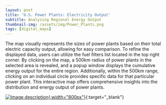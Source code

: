 ```yaml
---
layout: post
title: 'U.S. Power Plants: Electricity Output'
subtitle: Analyzing Regional Energy Output
thumbnail-img: /assets/img/Power_Plants.png
tags: [digital_maps]
---
```

The map visually represents the sizes of power plants based on their total electric capacity output, allowing for easy comparison. To refine the displayed data, users can utilize the fuel filters list located in the top right corner. By clicking on the map, a 500km radius of power plants in the selected area is revealed, and a popup window displays the cumulative energy output for the entire region. Additionally, within the 500km range, clicking on an individual circle provides specific data for that particular power plant. This interactive map offers comprehensive insights into the distribution and energy output of power plants.

[![Image description](/assets/imgPower_Plants.png){:width="800px"}](https://markcruse.github.io/map672-portfolio/map672_power_plants/){:target="_blank"}
